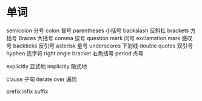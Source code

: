 # 单词

semicolon 分号
colon 冒号
parentheses 小括号
backslash 反斜杠
brackets 方括号
Braces 大括号
comma 逗号
question mark 问号
exclamation mark 感叹号
backticks 反引号
asterisk 星号
underscores 下划线
double quotes 双引号
hyphen 连字符
right angle bracket 右角括号
period 点号

explicitly 显式地
implicitly 隐式地

clause 子句
iterate over 遍历

prefix
infix
suffix
